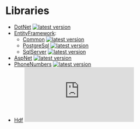 # Libraries
* [DotNet](https://github.com/ErroneousFatality/Libraries/tree/main/DotNet) [![latest version](https://img.shields.io/nuget/v/AndrejKrizan.DotNet)](https://www.nuget.org/packages/AndrejKrizan.DotNet)
* [EntityFramework](https://github.com/ErroneousFatality/Libraries/tree/main/EntityFramework):
	- [Common](https://github.com/ErroneousFatality/Libraries/tree/main/EntityFramework/Common) [![latest version](https://img.shields.io/nuget/v/AndrejKrizan.EntityFramework.Common)](https://www.nuget.org/packages/AndrejKrizan.EntityFramework.Common)
	- [PostgreSql](https://github.com/ErroneousFatality/Libraries/tree/main/EntityFramework/PostgreSql) [![latest version](https://img.shields.io/nuget/v/AndrejKrizan.EntityFramework.PostgreSql)](https://www.nuget.org/packages/AndrejKrizan.EntityFramework.PostgreSql)
	- [SqlServer](https://github.com/ErroneousFatality/Libraries/tree/main/EntityFramework/SqlServer) [![latest version](https://img.shields.io/nuget/v/AndrejKrizan.EntityFramework.SqlServer)](https://www.nuget.org/packages/AndrejKrizan.EntityFramework.SqlServer)
* [AspNet](https://github.com/ErroneousFatality/Libraries/tree/main/AspNet) [![latest version](https://img.shields.io/nuget/v/AndrejKrizan.AspNet)](https://www.nuget.org/packages/AndrejKrizan.AspNet)
* [PhoneNumbers](https://github.com/ErroneousFatality/Libraries/tree/main/PhoneNumbers) [![latest version](https://img.shields.io/nuget/v/AndrejKrizan.PhoneNumbers)](https://www.nuget.org/packages/AndrejKrizan.PhoneNumbers)
* [Hdf](https://github.com/ErroneousFatality/Libraries/tree/main/Hdf) [![latest version](https://img.shields.io/nuget/v/AndrejKrizan.Hdf)](https://www.nuget.org/packages/AndrejKrizan.Hdf)